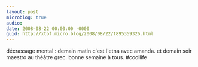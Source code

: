 ```yaml
---
layout: post
microblog: true
audio: 
date: 2008-08-22 00:00:00 -0000
guid: http://xtof.micro.blog/2008/08/22/t895359326.html
---
```

décrassage mental : demain matin c'est l'etna avec amanda. et demain soir maestro au théâtre grec. bonne semaine à tous. #coollife
